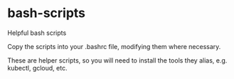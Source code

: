 # bash-scripts
Helpful bash scripts

Copy the scripts into your .bashrc file, modifying them where necessary.

These are helper scripts, so you will need to install the tools they alias, e.g. kubectl, gcloud, etc.
